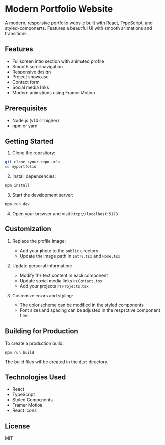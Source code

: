# Modern Portfolio Website

A modern, responsive portfolio website built with React, TypeScript, and styled-components. Features a beautiful UI with smooth animations and transitions.

## Features

- Fullscreen intro section with animated profile
- Smooth scroll navigation
- Responsive design
- Project showcase
- Contact form
- Social media links
- Modern animations using Framer Motion

## Prerequisites

- Node.js (v14 or higher)
- npm or yarn

## Getting Started

1. Clone the repository:
```bash
git clone <your-repo-url>
cd myportfolio
```

2. Install dependencies:
```bash
npm install
```

3. Start the development server:
```bash
npm run dev
```

4. Open your browser and visit `http://localhost:5173`

## Customization

1. Replace the profile image:
   - Add your photo to the `public` directory
   - Update the image path in `Intro.tsx` and `Home.tsx`

2. Update personal information:
   - Modify the text content in each component
   - Update social media links in `Contact.tsx`
   - Add your projects in `Projects.tsx`

3. Customize colors and styling:
   - The color scheme can be modified in the styled components
   - Font sizes and spacing can be adjusted in the respective component files

## Building for Production

To create a production build:

```bash
npm run build
```

The build files will be created in the `dist` directory.

## Technologies Used

- React
- TypeScript
- Styled Components
- Framer Motion
- React Icons

## License

MIT
